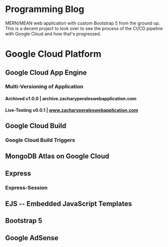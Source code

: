 # Programming Blog
MERN/MEAN web application with custom Bootstrap 5 from the ground up. This is a decent project to look over to see the process of the CI/CD pipeline with Google Cloud and how that's progressed.

# Google Cloud Platform
## Google Cloud App Engine
### Multi-Versioning of Application 
#### Archived v1.0.0 | archive.zacharyperaleswebapplication.com  
#### Live-Testing v0.0.1 | www.zacharyperaleswebapplication.com 
## Google Cloud Build
### Google Cloud Build Triggers
## MongoDB Atlas on Google Cloud
## Express
### Express-Session
## EJS -- Embedded JavaScript Templates
## Bootstrap 5
## Google AdSense
